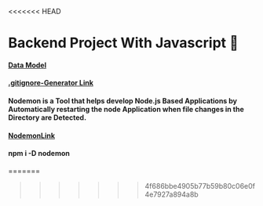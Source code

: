 <<<<<<< HEAD
# Backend Project With Javascript 🔴

#### [Data Model]()

#### [.gitignore-Generator Link](https://mrkandreev.name/snippets/gitignore-generator/)

#### Nodemon is a Tool that helps develop Node.js Based Applications by Automatically restarting the node Application when file changes in the Directory are Detected.

#### [NodemonLink](https://www.npmjs.com/package/nodemon)

####  npm i -D nodemon
=======

>>>>>>> 4f686bbe4905b77b59b80c06e0f4e7927a894a8b

